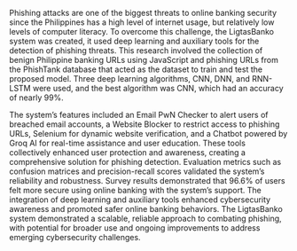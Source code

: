 Phishing attacks are one of the biggest threats to online banking security since 
the Philippines has a high level of internet usage, but relatively low levels of computer 
literacy. To overcome this challenge, the LigtasBanko system was created, it used 
deep learning and auxiliary tools for the detection of phishing threats. This research 
involved the collection of benign Philippine banking URLs using JavaScript and 
phishing URLs from the PhishTank database that acted as the dataset to train and test 
the proposed model. Three deep learning algorithms, CNN, DNN, and RNN-LSTM 
were used, and the best algorithm was CNN, which had an accuracy of nearly 99%.  

The system’s features included an Email PwN Checker to alert users of 
breached email accounts, a Website Blocker to restrict access to phishing URLs, 
Selenium for dynamic website verification, and a Chatbot powered by Groq AI for 
real-time assistance and user education. These tools collectively enhanced user 
protection and awareness, creating a comprehensive solution for phishing detection. 
Evaluation metrics such as confusion matrices and precision-recall scores validated 
the system’s reliability and robustness. Survey results demonstrated that 96.6% of 
users felt more secure using online banking with the system’s support. The integration 
of deep learning and auxiliary tools enhanced cybersecurity awareness and promoted 
safer online banking behaviors. The LigtasBanko system demonstrated a scalable, 
reliable approach to combating phishing, with potential for broader use and ongoing 
improvements to address emerging cybersecurity challenges.
